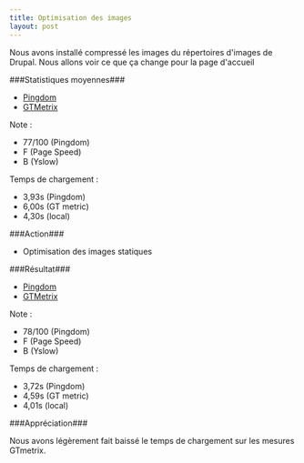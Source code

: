 ```yaml
---
title: Optimisation des images
layout: post
---
```


Nous avons installé compressé les images du répertoires d'images de Drupal. Nous allons voir ce que ça change pour la page d'accueil


###Statistiques moyennes###

* [Pingdom](http://tools.pingdom.com/fpt/#!/bXRG89/http://www.mathenjeans.fr/)
* [GTMetrix](http://gtmetrix.com/reports/www.mathenjeans.fr/Z1aZYVRJ)

Note : 
- 77/100 (Pingdom) 
- F (Page Speed) 
- B (Yslow)

Temps de chargement : 
- 3,93s (Pingdom) 
- 6,00s (GT metric) 
- 4,30s (local) 


###Action###

* Optimisation des images statiques

###Résultat###

* [Pingdom](http://tools.pingdom.com/fpt/#!/cEO08X/http://www.mathenjeans.fr/)
* [GTMetrix](http://gtmetrix.com/reports/www.mathenjeans.fr/88L2C13M)

Note : 
- 78/100 (Pingdom) 
- F (Page Speed) 
- B (Yslow)

Temps de chargement : 
- 3,72s (Pingdom) 
- 4,59s (GT metric) 
- 4,01s (local) 

###Appréciation###

Nous avons légèrement fait baissé le temps de chargement sur les mesures GTmetrix.